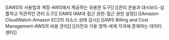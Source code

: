 [[AWS의 사용법과 계정-AWS에서 제공하는 유용한 도구]]
[[관리 콘솔과 대시보드-심플하고 직관적인 관리 도구]]
[[AWS IAM과 접근 권한-접근 권한 설정]]
[[Amazon CloudWatch-Amazon EC2의 리소스 상태 감시]]
[[AWS Billing and Cost Management-AWS의 비용 관리]]
[[리전과 가용 영역-세계 각국에 존재하는 데이터 센터]]
